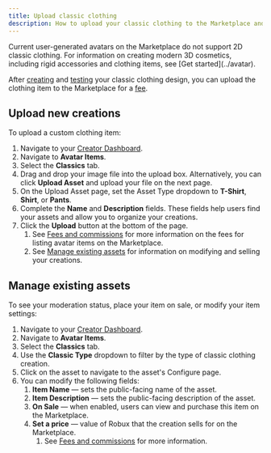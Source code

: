 ```yaml
---
title: Upload classic clothing
description: How to upload your classic clothing to the Marketplace and check moderation status.
---
```


<Alert severity="warning">
Current user-generated avatars on the Marketplace do not support 2D classic clothing. For information on creating modern 3D cosmetics, including rigid accessories and clothing items, see [Get started](../avatar).
</Alert>

After [creating](./classic-clothing.md#creating-classic-clothing) and [testing](./test-classic-clothing.md) your classic clothing design, you can upload the clothing item to the Marketplace for a [fee](../marketplace/marketplace-fees-and-commissions.md#classic-clothing).

## Upload new creations

To upload a custom clothing item:

1. Navigate to your [Creator Dashboard](https://create.roblox.com/dashboard/creations).
2. Navigate to **Avatar Items**.
3. Select the **Classics** tab.
4. Drag and drop your image file into the upload box. Alternatively, you can click **Upload Asset** and upload your file on the next page.
5. On the Upload Asset page, set the Asset Type dropdown to **T-Shirt**, **Shirt**, or **Pants**.
6. Complete the **Name** and **Description** fields. These fields help users find your assets and allow you to organize your creations.
7. Click the **Upload** button at the bottom of the page.
   1. See [Fees and commissions](../marketplace/marketplace-fees-and-commissions.md#classic-clothing) for more information on the fees for listing avatar items on the Marketplace.
   2. See [Manage existing assets](#manage-existing-assets) for information on modifying and selling your creations.

## Manage existing assets

To see your moderation status, place your item on sale, or modify your item settings:

1. Navigate to your [Creator Dashboard](https://create.roblox.com/dashboard/creations).
2. Navigate to **Avatar Items**.
3. Select the **Classics** tab.
4. Use the **Classic Type** dropdown to filter by the type of classic clothing creation.
5. Click on the asset to navigate to the asset's Configure page.
6. You can modify the following fields:
   1. **Item Name** — sets the public-facing name of the asset.
   2. **Item Description** — sets the public-facing description of the asset.
   3. **On Sale** — when enabled, users can view and purchase this item on the Marketplace.
   4. **Set a price** — value of Robux that the creation sells for on the Marketplace.
      1. See [Fees and commissions](../marketplace/marketplace-fees-and-commissions.md#classic-clothing) for more information.
